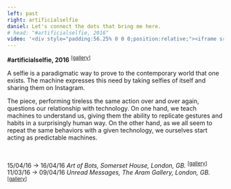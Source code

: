 ```yaml
---
left: past
right: artificialselfie
daniel: Let's connect the dots that bring me here.
# head: "#artificialselfie, 2016"
video: '<div style="padding:56.25% 0 0 0;position:relative;"><iframe src="https://player.vimeo.com/video/160036505?color=ffffff&title=0&byline=0&portrait=0" style="position:absolute;top:0;left:0;width:100%;height:100%;" frameborder="0" allow="autoplay; fullscreen" allowfullscreen></iframe></div><script src="https://player.vimeo.com/api/player.js"></script>'
---
```

**#artificialselfie, 2016** <sup>[<a href="https://www.flickr.com/photos/danielarmengolaltayo/sets/72157664247122474">gallery</a>]</sup>

A selfie is a paradigmatic way to prove to the contemporary world that one exists. The machine expresses this need by taking selfies of itself and sharing them on Instagram.

The piece, performing tireless the same action over and over again, questions our relationship with technology. On one hand, we teach machines to understand us, giving them the ability to replicate gestures and habits in a surprisingly human way. On the other hand, as we all seem to repeat the same behaviors with a given technology, we ourselves start acting as predictable machines.

<br>

15/04/16 → 16/04/16 *Art of Bots, Somerset House, London, GB.* <sup>[<a href="https://www.flickr.com/photos/danielarmengolaltayo/sets/72157667837669896">gallery</a>]</sup><br>11/03/16 → 09/04/16 *Unread Messages, The Aram Gallery, London, GB.* <sup>[<a href="https://www.flickr.com/photos/danielarmengolaltayo/sets/72157665522945334">gallery</a>]</sup>
